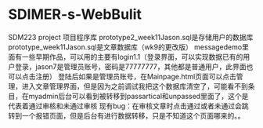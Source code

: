 # SDIMER-s-WebBulit
SDM223 project
项目程序库
prototype2_week11Jason.sql是存储用户的数据库
prototype_week11Jason.sql是文章数据库（wk9的更改版）
messagedemo里面有一些早期作品，可以用的主要有login1.1（登录界面，可以实现数据已有的用户登录，jason7是管理员账号，密码是77777777，其他都是普通用户，此界面也可以点击注册）
登陆后如果是管理员账号，在Mainpage.html页面可以点击管理，进入文章管理界面，但是因为之前调试我把这个数据库清空了，可能看不到条目，在myadmin后台可以看到被转移到passartical和unpassed里面了，这个是代表着通过审核和未通过审核
现有bug：在审核文章时点击通过或者未通过会跳转到一个报错页面，但是后台有进行数据转移，只是不知道这个页面哪来的。。
